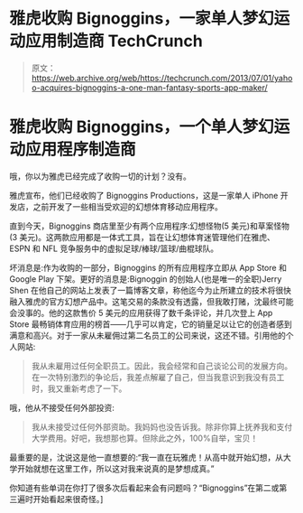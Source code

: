 # 雅虎收购 Bignoggins，一家单人梦幻运动应用制造商 TechCrunch

> 原文：<https://web.archive.org/web/https://techcrunch.com/2013/07/01/yahoo-acquires-bignoggins-a-one-man-fantasy-sports-app-maker/>

# 雅虎收购 Bignoggins，一个单人梦幻运动应用程序制造商

哦，你以为雅虎已经完成了收购一切的计划？没有。

雅虎宣布，他们已经收购了 Bignoggins Productions，这是一家单人 iPhone 开发店，之前开发了一些相当受欢迎的幻想体育移动应用程序。

直到今天，Bignoggins 商店里至少有两个应用程序:幻想怪物(5 美元)和草案怪物(3 美元)。这两款应用都是一体式工具，旨在让幻想体育迷管理他们在雅虎、ESPN 和 NFL 竞争服务中的虚拟足球/棒球/篮球/曲棍球队。

坏消息是:作为收购的一部分，Bignoggins 的所有应用程序立即从 App Store 和 Google Play 下架。更好的消息是:Bignoggin 的创始人(也是唯一的全职)Jerry Shen 在他自己的网站上发表了一篇博客文章，称他迄今为止所建立的技术将很快融入雅虎的官方幻想产品中。这笔交易的条款没有透露，但我敢打赌，沈最终可能会没事的。他的这款售价 5 美元的应用获得了数千条评论，并几次登上 App Store 最畅销体育应用的榜首——几乎可以肯定，它的销量足以让它的创造者感到满意和高兴。对于一家从未雇佣过第二名员工的公司来说，这还不错。引用他的个人网站:

> 我从未雇用过任何全职员工。因此，我会经常和自己谈论公司的发展方向。在一次特别激烈的争论后，我差点解雇了自己，但当我意识到我没有员工时，我又重新考虑了一下。

哦，他从不接受任何外部投资:

> 我从未接受过任何外部资助。我妈妈也没告诉我。除非你算上抚养我和支付大学费用。好吧，我想那也算。但除此之外，100%自举，宝贝！

最重要的是，沈说这是他一直想要的:“我一直在玩雅虎！从高中就开始幻想，从大学开始就想在这里工作，所以这对我来说真的是梦想成真。”

你知道有些单词在你打了很多次后看起来会有问题吗？“Bignoggins”在第二或第三遍时开始看起来很奇怪。]